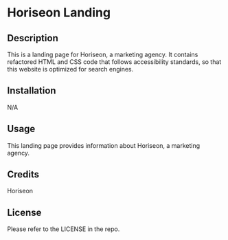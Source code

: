 # Horiseon Landing

## Description

This is a landing page for Horiseon, a marketing agency. It contains refactored HTML and CSS code that follows accessibility standards, so that this website is optimized for search engines.

## Installation

N/A

## Usage

This landing page provides information about Horiseon, a marketing agency.

## Credits

Horiseon

## License

Please refer to the LICENSE in the repo.
